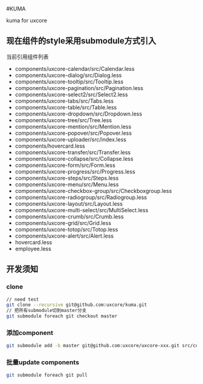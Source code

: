 #KUMA

kuma for uxcore

## 现在组件的style采用submodule方式引入

当前引用组件列表
- components/uxcore-calendar/src/Calendar.less
- components/uxcore-dialog/src/Dialog.less
- components/uxcore-tooltip/src/Tooltip.less
- components/uxcore-pagination/src/Pagination.less
- components/uxcore-select2/src/Select2.less
- components/uxcore-tabs/src/Tabs.less
- components/uxcore-table/src/Table.less
- components/uxcore-dropdown/src/Dropdown.less
- components/uxcore-tree/src/Tree.less
- components/uxcore-mention/src/Mention.less
- components/uxcore-popover/src/Popover.less
- components/uxcore-uploader/src/index.less
- components/hovercard.less
- components/uxcore-transfer/src/Transfer.less
- components/uxcore-collapse/src/Collapse.less
- components/uxcore-form/src/Form.less
- components/uxcore-progress/src/Progress.less
- components/uxcore-steps/src/Steps.less
- components/uxcore-menu/src/Menu.less
- components/uxcore-checkbox-group/src/Checkboxgroup.less
- components/uxcore-radiogroup/src/Radiogroup.less
- components/uxcore-layout/src/Layout.less
- components/uxcore-multi-select/src/MultiSelect.less
- components/uxcore-crumb/src/Crumb.less
- components/uxcore-grid/src/Grid.less
- components/uxcore-totop/src/Totop.less
- components/uxcore-alert/src/Alert.less
- hovercard.less
- employee.less


## 开发须知

### clone
```sh
// need test
git clone --recursive git@github.com:uxcore/kuma.git
// 把所有submodule切到master分支
git submodule foreach git checkout master
```

### 添加component
```sh
git submodule add -b master git@github.com:uxcore/uxcore-xxx.git src/components/uxcore-xxx
```

### 批量update components
```sh
git submodule foreach git pull
```
